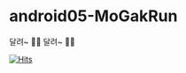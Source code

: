 # android05-MoGakRun
달려~ 🏃‍♀️ 달려~ 🏃‍♂️ 

[![Hits](https://hits.seeyoufarm.com/api/count/incr/badge.svg?url=https%3A%2F%2Fgithub.com%2Fboostcampwm-2022%2Fandroid05-MoGakRun&count_bg=%239CBF87&title_bg=%23555555&icon=&icon_color=%23E7E7E7&title=hits&edge_flat=false)](https://hits.seeyoufarm.com)
